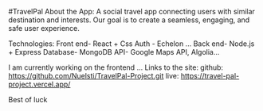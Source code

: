 #TravelPal
About the App: 
A social travel app connecting users with similar destination and interests. Our goal is to create a seamless, engaging, and safe user experience.

Technologies:
Front end- React + Css
Auth - Echelon ...
Back end- Node.js + Express
Database- MongoDB
API- Google Maps API, Algolia... 

I am currently working on the frontend ... 
Links to the site:
github: https://github.com/Nuelsti/TravelPal-Project.git
live: https://travel-pal-project.vercel.app/

Best of luck 

